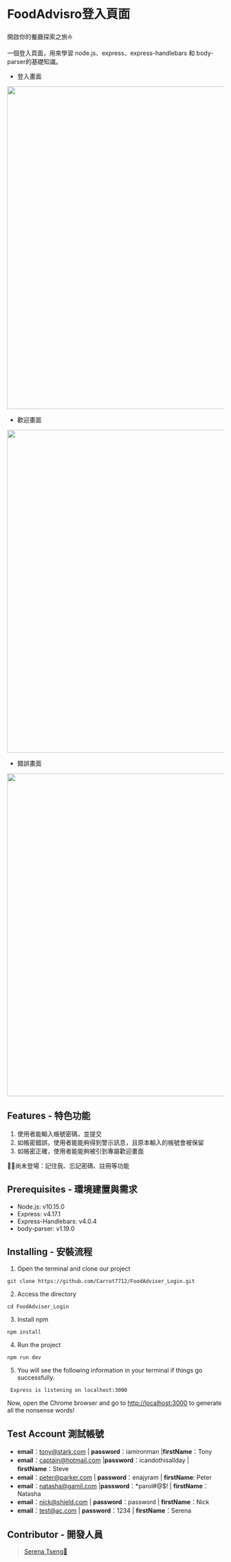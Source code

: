 # FoodAdvisro登入頁面

開啟你的餐廳探索之旅⛵

一個登入頁面，用來學習 node.js、express、express-handlebars 和 body-parser的基礎知識。

* 登入畫面
<div align=center><img width="750" src="https://i.imgur.com/n5SStqG.png"></div>

* 歡迎畫面
<div align=center><img width="750" src="https://i.imgur.com/uBmwDQo.png"></div>

* 錯誤畫面
<div align=center><img width="750" src="https://i.imgur.com/3irwsPQ.png"></div>

## Features - 特色功能

1. 使用者能輸入帳號密碼，並提交
2. 如帳密錯誤，使用者能能夠得到警示訊息，且原本輸入的帳號會被保留
3. 如帳密正確，使用者能能夠被引到專屬歡迎畫面

👷‍♂尚未登場：記住我、忘記密碼、註冊等功能
## Prerequisites - 環境建置與需求

- Node.js: v10.15.0
- Express: v4.17.1
- Express-Handlebars: v4.0.4
- body-parser: v1.19.0

## Installing - 安裝流程

1. Open the terminal and clone our project

```
git clone https://github.com/Carrot7712/FoodAdviser_Login.git
```

2. Access the directory

```
cd FoodAdviser_Login
```

3. Install npm

```
npm install
```

4. Run the project

```
npm run dev
```

5. You will see the following information in your terminal if things go successfully.

```
 Express is listening on localhost:3000
```

Now, open the Chrome browser and go to [http://localhost:3000](http://localhost:3000) to generate all the nonsense words!

## Test Account 測試帳號
* **email**：tony@stark.com | **password**：iamironman |**firstName**：Tony 
* **email**：captain@hotmail.com |**password**：icandothisallday | **firstName**：Steve
* **email**：peter@parker.com | **password**：enajyram | **firstName**: Peter 
* **email**：natasha@gamil.com |**password**：*parol#@$! | **firstName**：Natasha 
* **email**：nick@shield.com | **password**：password | **firstName**：Nick 
* **email**：test@ac.com | **password**：1234 | **firstName**：Serena 

## Contributor - 開發人員

> [Serena Tseng🥕](https://github.com/Carrot7712)
